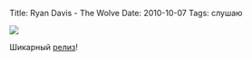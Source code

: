 Title: Ryan Davis - The Wolve 
Date: 2010-10-07
Tags: слушаю

<div class="text"><p><img src="http://dl.dropbox.com/u/140528/site/ryan_davis_the_wolve.jpg" /></p>
<p>Шикарный <a href="http://www.discogs.com/Ryan-Davis-The-Wolve/release/2417398">релиз</a>!</p></div>
